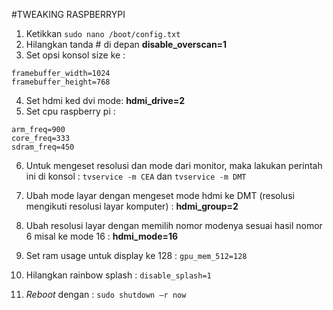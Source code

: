 #TWEAKING RASPBERRYPI
1.	Ketikkan `sudo nano /boot/config.txt`
2.	Hilangkan tanda # di depan **disable_overscan=1**
3.	Set opsi konsol size ke :
 ```
 framebuffer_width=1024
 framebuffer_height=768
 ```

4.	Set hdmi ked dvi mode: **hdmi_drive=2**
5.	Set cpu raspberry pi :
 ```
 arm_freq=900
 core_freq=333
 sdram_freq=450
 ```

6. Untuk mengeset resolusi dan mode dari monitor, maka lakukan perintah ini di konsol : `tvservice -m CEA` dan `tvservice -m DMT`

7. Ubah mode layar dengan mengeset mode hdmi ke DMT (resolusi mengikuti resolusi layar komputer) : **hdmi_group=2**

8. Ubah resolusi layar dengan memilih nomor modenya sesuai hasil nomor 6 misal ke mode 16 : **hdmi_mode=16**

7.	Set ram usage untuk display ke 128 :
 `gpu_mem_512=128`

8.	Hilangkan rainbow splash :
 `disable_splash=1`

9.	*Reboot* dengan : `sudo shutdown –r now`
